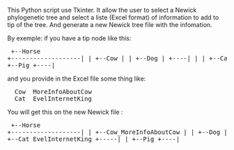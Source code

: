 This Python script use Tkinter.
It allow the user to select a Newick phylogenetic tree 
and select a liste (Excel format) of information to add to tip of the tree.
And generate a new Newick tree file with the infomation.

By exemple: 
if you have a tip node like this:
    <pre>                    +--Horse
        +-------------------|
        |                   +--Cow
        |
        |          +--Dog
        |     +----|
        |     |    +--Cat
        +-----|
              |    +--Pig
              +----|
</pre>

  and you provide in the Excel file some thing like:
<pre>
  Cow  MoreInfoAboutCow
  Cat  EvelInternetKing
</pre>
  You will get this on the new Newick file :
    <pre>                    +--Horse
        +-------------------|
        |                   +--Cow_MoreInfoAboutCow
        |
        |          +--Dog
        |     +----|
        |     |    +--Cat_EvelInternetKing
        +-----|
              |    +--Pig
              +----|
</pre>



